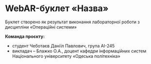 # WebAR-буклет «Назва»
Буклет створено як результат виконання лабораторної роботи з дисципліни «Операційні системи»

**Команда проєкту:**
- студент Чеботаєв Даніїл Павлович, група AI-245
- викладач – Блажко О.А., доцент кафедри інформаційних систем Національного університету «Одеська політехніка»

